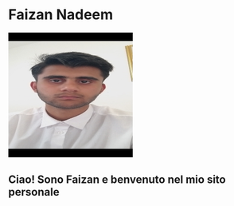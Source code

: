 <!DOCTYPE html>
<html>
  <head>
     <meta charset="utf-8">
    <meta name="viewport" content="width=device-width">
      <meta name="viewport" content="width=device-width">
  <meta name="viewport" content="width=device-width">
  </head>
    <body>
    <h1> Faizan Nadeem </h1>
    <img src="https://github.com/faizan-nd/faizan-nd.github.io/blob/main/foto_CV.jpg"  height="250px" width="250">
    <h2> Ciao! Sono Faizan e benvenuto nel mio sito personale </h2> 
  </body>
</html>
